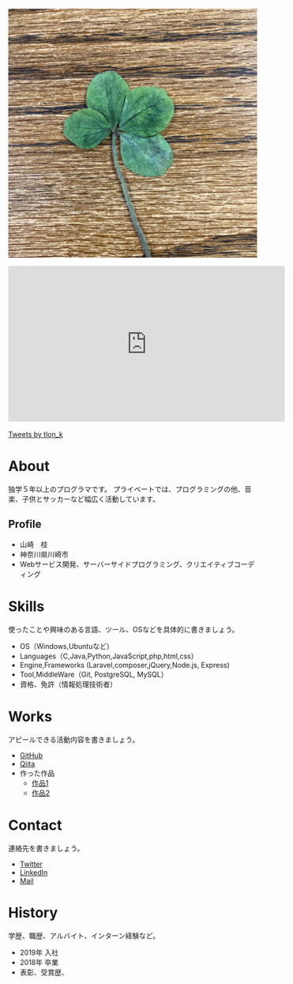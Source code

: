 ![ロゴ](img.jpg)

<iframe width="560" height="315" src="https://www.youtube.com/embed/mZynDST7ibw" title="YouTube video player" frameborder="0" allow="accelerometer; autoplay; clipboard-write; encrypted-media; gyroscope; picture-in-picture" allowfullscreen></iframe>

<a class="twitter-timeline" data-height="600" href="https://twitter.com/tlon_k?ref_src=twsrc%5Etfw">Tweets by tlon_k</a> <script async src="https://platform.twitter.com/widgets.js" charset="utf-8"></script>



# <a name="header-1-8f7f4c1ce7a4f933663d10543562b096"></a> About
独学５年以上のプログラマです。
プライベートでは、プログラミングの他、音楽、子供とサッカーなど幅広く活動しています。

## <a name="header-2-cce99c598cfdb9773ab041d54c3d973a"></a> Profile
- 山崎　桂
- 神奈川県川崎市
- Webサービス開発、サーバーサイドプログラミング、クリエイティブコーディング

# <a name="header-1-aa79c5d1cbe3d96218a92481bcfaa39c"></a> Skills
使ったことや興味のある言語、ツール、OSなどを具体的に書きましょう。
- OS（Windows,Ubuntuなど）
- Languages（C,Java,Python,JavaScript,php,html,css）
- Engine,Frameworks (Laravel,composer,jQuery,Node.js, Express)
- Tool,MiddleWare（Git, PostgreSQL, MySQL）
- 資格、免許（情報処理技術者）

# <a name="header-1-7b8af977b90a67e053ff2667a26828fe"></a> Works
アピールできる活動内容を書きましょう。
- [GitHub](GitHubのURL)
- [Qiita](QiitaのURL)
- 作った作品
  - [作品1](作品1のURL)
  - [作品2](作品2のURL)

# <a name="header-1-bbaff12800505b22a853e8b7f4eb6a22"></a> Contact
連絡先を書きましょう。
- [Twitter](TwitterプロフィールのURL)
- [LinkedIn](LinkedInプロフィールのURL)
- [Mail](mailto:メールアドレス)

# <a name="header-1-16d2b386b2034b9488996466aaae0b57"></a> History
学歴、職歴、アルバイト、インターン経験など。
- 2019年  入社
- 2018年  卒業
- 表彰、受賞歴、
